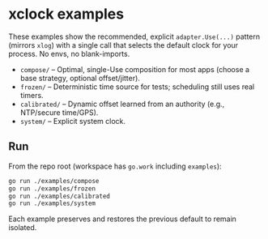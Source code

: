 # xclock examples

These examples show the recommended, explicit `adapter.Use(...)` pattern (mirrors `xlog`) with a single call that selects the default clock for your process. No envs, no blank-imports.

- `compose/` – Optimal, single-Use composition for most apps (choose a base strategy, optional offset/jitter).
- `frozen/` – Deterministic time source for tests; scheduling still uses real timers.
- `calibrated/` – Dynamic offset learned from an authority (e.g., NTP/secure time/GPS).
- `system/` – Explicit system clock.

## Run

From the repo root (workspace has `go.work` including `examples`):

```bash
go run ./examples/compose
go run ./examples/frozen
go run ./examples/calibrated
go run ./examples/system
```

Each example preserves and restores the previous default to remain isolated.